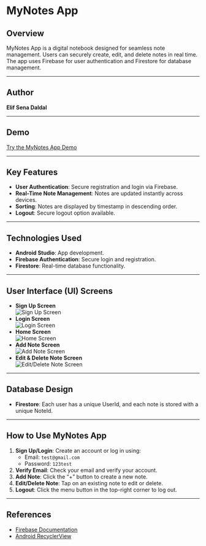 # MyNotes App

## **Overview**
MyNotes App is a digital notebook designed for seamless note management. Users can securely create, edit, and delete notes in real time. The app uses Firebase for user authentication and Firestore for database management.

---

## **Author**
**Elif Sena Daldal**

---

## **Demo**
[Try the MyNotes App Demo](https://appetize.io/app/cerna4fkfrvbl545am5hfnfnxq?device=pixel7&osVersion=13.0)

---

## **Key Features**
- **User Authentication**: Secure registration and login via Firebase.
- **Real-Time Note Management**: Notes are updated instantly across devices.
- **Sorting**: Notes are displayed by timestamp in descending order.
- **Logout**: Secure logout option available.

---

## **Technologies Used**
- **Android Studio**: App development.
- **Firebase Authentication**: Secure login and registration.
- **Firestore**: Real-time database functionality.

---

## **User Interface (UI) Screens**
- **Sign Up Screen**  
  ![Sign Up Screen](images/signup-screen.png)
- **Login Screen**  
  ![Login Screen](images/login-screen.png)
- **Home Screen**  
  ![Home Screen](images/home-screen.png)
- **Add Note Screen**  
  ![Add Note Screen](images/add-note-screen.png)
- **Edit & Delete Note Screen**  
  ![Edit/Delete Note Screen](images/edit-delete-screen.png)
---

## **Database Design**
- **Firestore**: Each user has a unique UserId, and each note is stored with a unique NoteId.

---

## **How to Use MyNotes App**
1. **Sign Up/Login**: Create an account or log in using:
   - Email: `test@gmail.com`
   - Password: `123test`
2. **Verify Email**: Check your email and verify your account.
3. **Add Note**: Click the “+” button to create a new note.
4. **Edit/Delete Note**: Tap on an existing note to edit or delete.
5. **Logout**: Click the menu button in the top-right corner to log out.

---

## **References**
- [Firebase Documentation](https://firebase.google.com/docs/android/setup?hl=tr)
- [Android RecyclerView](https://developer.android.com/develop/ui/views/layout/recyclerview?hl=tr)


